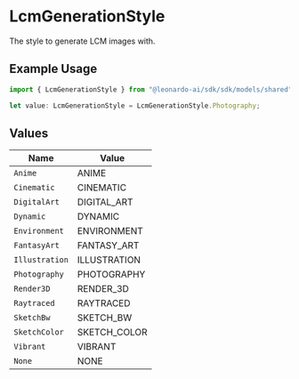 # LcmGenerationStyle

The style to generate LCM images with.

## Example Usage

```typescript
import { LcmGenerationStyle } from "@leonardo-ai/sdk/sdk/models/shared";

let value: LcmGenerationStyle = LcmGenerationStyle.Photography;
```

## Values

| Name           | Value          |
| -------------- | -------------- |
| `Anime`        | ANIME          |
| `Cinematic`    | CINEMATIC      |
| `DigitalArt`   | DIGITAL_ART    |
| `Dynamic`      | DYNAMIC        |
| `Environment`  | ENVIRONMENT    |
| `FantasyArt`   | FANTASY_ART    |
| `Illustration` | ILLUSTRATION   |
| `Photography`  | PHOTOGRAPHY    |
| `Render3D`     | RENDER_3D      |
| `Raytraced`    | RAYTRACED      |
| `SketchBw`     | SKETCH_BW      |
| `SketchColor`  | SKETCH_COLOR   |
| `Vibrant`      | VIBRANT        |
| `None`         | NONE           |